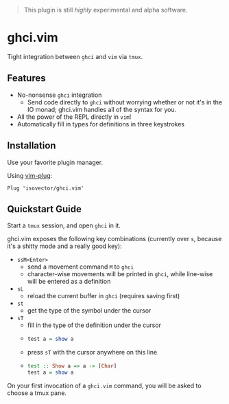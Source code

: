> This plugin is still *highly* experimental and alpha software.

# ghci.vim

Tight integration between `ghci` and `vim` via `tmux`.

## Features

- No-nonsense `ghci` integration
    - Send code directly to `ghci` without worrying whether or not it's in the
        IO monad; ghci.vim handles all of the syntax for you.
- All the power of the REPL directly in `vim`!
- Automatically fill in types for definitions in three keystrokes

## Installation

Use your favorite plugin manager.

Using [vim-plug](https://github.com/junegunn/vim-plug):

```
Plug 'isovector/ghci.vim'
```

## Quickstart Guide

Start a `tmux` session, and open `ghci` in it.

ghci.vim exposes the following key combinations (currently over `s`, because
it's a shitty mode and a really good key):

- `ssM<Enter>`
    - send a movement command `M` to `ghci`
    - character-wise movements will be printed in `ghci`, while line-wise will
        be entered as a definition
- `sL`
    - reload the current buffer in `ghci` (requires saving first)
- `st`
    - get the type of the symbol under the cursor
- `sT`
    - fill in the type of the definition under the cursor
    - ```haskell
      test a = show a
      ```
    - press `sT` with the cursor anywhere on this line
    - ```haskell
      test :: Show a => a -> [Char]
      test a = show a
      ```

On your first invocation of a `ghci.vim` command, you will be asked to choose a
tmux pane.

